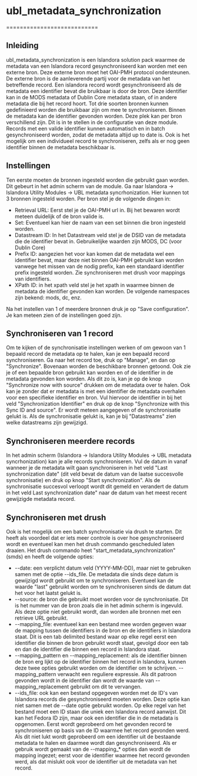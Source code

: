# ubl_metadata_synchronization
===========================

## Inleiding

ubl_metadata_synchronization is een Islandora solution pack waarmee de metadata van een Islandora record gesynchroniseerd kan worden met een externe bron. Deze externe bron moet het OAI-PMH protocol ondersteunen. De externe bron is de aanleverende partij voor de metadata van het betreffende record.
Een islandora record wordt gesynchroniseerd als de metadata een identifier bevat die bruikbaar is door de bron. Deze identifier kan in de MODS metadata of Dublin Core metadata staan, of in andere metadata die bij het record hoort.
Tot drie soorten bronnen kunnen gedefinieerd worden die bruikbaar zijn om mee te synchroniseren. Binnen de metadata kan de identifier gevonden worden. Deze plek kan per bron verschillend zijn. Dit is in te stellen in de configuratie van deze module.
Records met een valide identifier kunnen automatisch en in batch gesynchroniseerd worden, zodat de metadata altijd up to date is. Ook is het mogelijk om een individueel record te synchroniseren, zelfs als er nog geen identifier binnen de metadata beschikbaar is.

## Instellingen

Ten eerste moeten de bronnen ingesteld worden die gebruikt gaan worden. Dit gebeurt in het admin scherm van de module. Ga naar Islandora -> Islandora Utility Modules -> UBL metadata syncrhonization. Hier kunnen tot 3 bronnen ingesteld worden. Per bron stel je de volgende dingen in:
* Retrieval URL: Eerst stel je de OAI-PMH url in. Bij het bewaren wordt meteen duidelijk of de bron valide is.
* Set: Eventueel kan hier de naam van een set binnen die bron ingesteld worden.
* Datastream ID: In het Datastream veld stel je de DSID van de metadata die de identifier bevat in. Gebruikelijke waarden zijn MODS, DC (voor Dublin Core)
* Prefix ID: aangezien het voor kan komen dat de metadata wel een identifier bevat, maar deze niet binnen OAI-PMH gebruikt kan worden vanwege het missen van de nodig prefix, kan een standaard identifier prefix ingesteld worden. Zie synchroniseren met drush voor mappings van identifiers.
* XPath ID: in het xpath veld stel je het xpath in waarmee binnen de metadata de identifier gevonden kan worden. De volgende namespaces zijn bekend: mods, dc, enz.

Na het instellen van 1 of meerdere bronnen druk je op "Save configuration". Je kan meteen zien of de instellingen goed zijn.

## Synchroniseren van 1 record

Om te kijken of de synchronisatie instellingen werken of om gewoon van 1 bepaald record de metadata op te halen, kan je een bepaald record synchroniseren. Ga naar het record toe, druk op "Manage", en dan op "Synchronize". Bovenaan worden de beschikbare bronnen getoond. Ook zie je of een bepaalde bron gebruikt kan worden en of de identifier in de metadata gevonden kon worden. Als dit zo is, kan je op de knop "Synchronize now with source" drukken om de metadata over te halen.
Ook kan je zonder dat er metadata is met een identifier de metadata overhalen voor een specifieke identifier en bron. Vul hiervoor de identifier in bij het veld "Synchronization Identifier" en druk op de knop "Synchronize with this Sync ID and source". Er wordt meteen aangegeven of de synchronisatie gelukt is. Als de synchronisatie gelukt is, kan je bij "Datastreams" zien welke datastreams zijn gewijzigd.

## Synchroniseren meerdere records

In het admin scherm (Islandora -> Islandora Utility Modules -> UBL metadata syncrhonization) kan je alle records synchroniseren. Vul de datum in vanaf wanneer je de metadata wilt gaan synchroniseren in het veld "Last synchronization date" (dit veld bevat de datum van de laatse succesvolle synchronisatie) en druk op knop "Start synchronization". Als de synchronisatie succesvol verloopt wordt dit gemeld en verandert de datum in het veld Last synchronization date" naar de datum van het meest recent gewijzigde metadata record.

## Synchroniseren met drush

Ook is het mogelijk om een batch synchronisatie via drush te starten. Dit heeft als voordeel dat er iets meer controle is over hoe gesynchroniseerd wordt en eventueel kan men het drush commando gescheduled laten draaien.
Het drush commando heet "start_metadata_synchronization" (smds) en heeft de volgende opties:
* --date: een verplicht datum veld (YYYY-MM-DD), maar niet te gebruiken samen met de optie --ids_file. De metadata die sinds deze datum is gewijzigd wordt gebruikt om te synchroniseren. Eventueel kan de waarde "last" gebruikt worden om te synchroniseren sinds de datum dat het voor het laatst gelukt is.
* --source: de bron die gebruikt moet worden voor de synchronisatie. Dit is het nummer van de bron zoals die in het admin scherm is ingevuld. Als deze optie niet gebruikt wordt, dan worden alle bronnen met een retrieve URL gebruikt.
* --mapping_file: eventueel kan een bestand mee worden gegeven waar de mapping tussen de identifiers in de bron en de identifiers in Islandora staat. Dit is een tab delimited bestand waar op elke regel eerst een identifier die binnen de bron gebruikt wordt staat, gevolgd door een tab en dan de identifier die binnen een record in Islandora staat.
* --mapping_pattern en --mapping_replacement: als de identifier binnen de bron erg lijkt op de identifier binnen het record in Islandora, kunnen deze twee opties gebruikt worden om de identifier om te schrijven. --mapping_pattern verwacht een reguliere expressie. Als dit patroon gevonden wordt in de identifier dan wordt de waarde van --mapping_replacement gebruikt om dit te vervangen.
* --ids_file: ook kan een bestand opgegeven worden met de ID's van Islandora records die gesynchroniseerd moeten worden. Deze optie kan niet samen met de --date optie gebruikt worden. Op elke regel van het bestand moet een ID staan die uniek een Islandora record aanwijst. Dit kan het Fedora ID zijn, maar ook een identifier die in de metadata is opgenomen. Eerst wordt geprobeerd om het gevonden record te synchroniseren op basis van de ID waarmee het record gevonden werd. Als dit niet lukt wordt geprobeerd om een identifier uit de bestaande metadata te halen en daarmee wordt dan gesynchroniseerd. Als er gebruik wordt gemaakt van de --mapping_* opties dan wordt de mapping ingezet; eerst voor de identifier waarmee het record gevonden werd, als dat mislukt ook voor de identifier uit de metadata van het record.

 

